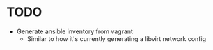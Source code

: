 # TODO

* Generate ansible inventory from vagrant
  * Similar to how it's currently generating a libvirt network config
